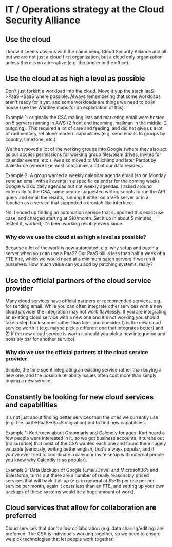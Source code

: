 # IT / Operations strategy at the Cloud Security Alliance

## Use the cloud

I know it seems obvious with the name being Cloud Security Alliance and all but we are not just a cloud first organization, 
but a cloud only organization unless there is no alternative (e.g. the printer in the office).

## Use the cloud at as high a level as possible

Don't just forklift a workload into the cloud. Move it yup the stack IaaS->PaaS->SaaS where possible. Always remembering that some workloads aren't ready for it yet, and some workloads are things we need to do in house (see the Wardley maps for an explanation of this). 

Example 1: originally the CSA mailing lists and marketing email were hosted on 5 servers running in AWS (2 front end incoming, mailman in the middle, 2 outgoing). This required a lot of care and feeding, and did not give us a lot of rudimentary, let alone modern capabilities (e.g. send emails to groups by country, timezone, etc.). 

We then moved a lot of the working groups into Google (where they also act as our access permissions for working group files/team drives, invites for calendar events, etc.). We also moved to Mailchimp and later Pardot by Salesforce (where like most companies a lot of our data resides).

Example 2: A group wanted a weekly calendar agenda email (so on Monday send an email with all events in a specific calendar for the coming week). Google will do daily agendas but not weekly agendas. I asked around externally to the CSA, some people suggested writing scripts to run the API query and email the results, running it either on a VPS server or in a function as a service that supported a crontab like interface.

No. I ended up finding an automation service that supported this exact use case, and charged starting at $10/month. Set it up in about 5 minutes, tested it, worked, it's been working reliably every since.

### Why do we use the cloud at as high a level as possible?

Because a lot of the work is now automated, e.g. why setup and patch a server when you can use a PaaS? Our PaaS bill is less than half a week of a FTE hire, which we would need at a minimum patch servers if we run it ourselves. How much value can you add by patching systems, really?

## Use the official partners of the cloud service provider

Many cloud services have official partners or reccomended services, e.g. for sending email. While you can often integrate other services with a new cloud provider the integration may not work flawlessly. If you are integrating an existing cloud service with a new one and it's not working you should take a step back sooner rather than later and consider 1) is the new cloud service worth it (e.g. maybe pick a different one that integrates better) and 2) if the new cloud service is worth it should you pick a new integration and possibly par for another service). 

### Why do we use the official partners of the cloud service provider

Simple, the time spent integrating an existing service rather than buying a new one, and the possible reliability issues often cost more than simply buying a new service. 

## Constantly be looking for new cloud services and capabilities

It's not just about finding better services than the ones we currently use (e.g. the IaaS->PaaS->SaaS migration) but to find new capabilities.

Example 1: Kurt knew about Grammarly and Calendly for ages. Kurt heard a few people were interested in it, so we got business accounts, it turens out (no surprise) that most of the CSA wanted each one and found them hugely valuable (seriously, writing better english, that's always popular, and if you've ever tried to coordinate a calendar invite setup with external people you know why Calendly is so popular).

Example 2: Data Backups of Google (Email/Drive) and Microsoft365 and Salesforce, turns out there are a number of really reasonably priced services that will back it all up (e.g. in general at $5-15 per use per per service per month, again it costs less than an FTE, and setting up your own backups of these systems would be a huge amount of work).

## Cloud services that allow for collaboration are preferred

Cloud services that don't allow collaboration (e.g. data sharing/editing) are preferred. The CSA is individuals working together, so we need to ensure we pick technologies that let people work together.


